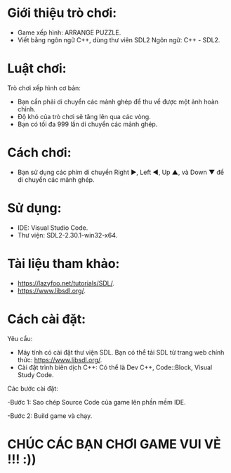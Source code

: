 # Giới thiệu trò chơi:
- Game xếp hình: ARRANGE PUZZLE.
- Viết bằng ngôn ngữ C++, dùng thư viên SDL2
  Ngôn ngữ: C++ - SDL2.

  
# Luật chơi:
Trò chơi xếp hình cơ bản: 
- Bạn cần phải di chuyển các mảnh ghép để thu về được một ảnh hoàn chỉnh.
- Độ khó của trò chơi sẽ tăng lên qua các vòng.
- Bạn có tối đa 999 lần di chuyển các mảnh ghép.


# Cách chơi:
- Bạn sử dụng các phím di chuyển Right ►, Left ◄, Up ▲, và Down ▼ để di chuyển các mảnh ghép.


# Sử dụng: 
- IDE: Visual Studio Code.
- Thư viện: SDL2-2.30.1-win32-x64.


# Tài liệu tham khảo:
- https://lazyfoo.net/tutorials/SDL/.
- https://www.libsdl.org/.


# Cách cài đặt:
Yêu cầu:
- Máy tính có cài đặt thư viện SDL. Bạn có thể tải SDL từ trang web chính thức: https://www.libsdl.org/.
- Cài đặt trình biên dịch C++: Có thể là Dev C++, Code::Block, Visual Study Code.


Các bước cài đặt:

-Bước 1: Sao chép Source Code của game lên phần mềm IDE.

-Bước 2: Build game và chạy.

# CHÚC CÁC BẠN CHƠI GAME VUI VẺ !!! :))
